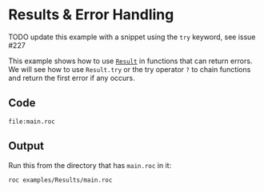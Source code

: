 # Results & Error Handling

TODO update this example with a snippet using the `try` keyword, see issue #227

This example shows how to use [`Result`](https://www.roc-lang.org/builtins/Result) in functions that can return errors. We will see how to use `Result.try` or the try operator `?` to chain functions and return the first error if any occurs.

## Code

```roc
file:main.roc
```

## Output

Run this from the directory that has `main.roc` in it:

```sh
roc examples/Results/main.roc
```
